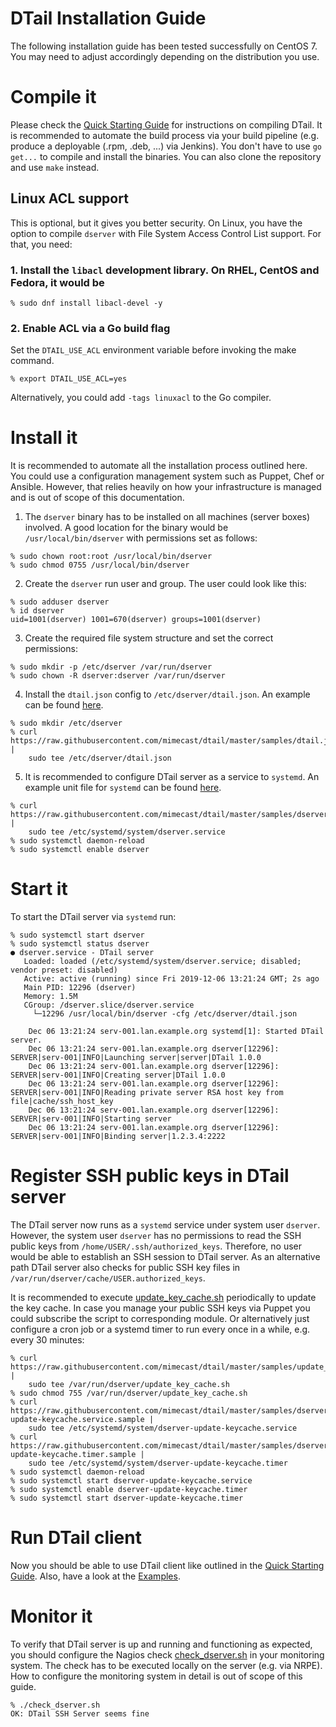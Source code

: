 DTail Installation Guide
========================

The following installation guide has been tested successfully on CentOS 7. You may need to adjust accordingly depending on the distribution you use.

# Compile it

Please check the [Quick Starting Guide](quickstart.md) for instructions on compiling DTail. It is recommended to automate the build process via your build pipeline (e.g. produce a deployable (.rpm, .deb, ...) via Jenkins). You don't have to use ``go get...`` to compile and install the binaries. You can also clone the repository and use ``make`` instead.

## Linux ACL support

This is optional, but it gives you better security. On Linux, you have the option to compile `dserver` with File System Access Control List support. For that, you need:

### 1. Install the `libacl` development library. On RHEL, CentOS and Fedora, it would be

```console
% sudo dnf install libacl-devel -y
```

### 2. Enable ACL via a Go build flag

Set the `DTAIL_USE_ACL` environment variable before invoking the make command.

```console
% export DTAIL_USE_ACL=yes
```

Alternatively, you could add `-tags linuxacl` to the Go compiler. 

# Install it

It is recommended to automate all the installation process outlined here. You could use a configuration management system such as Puppet, Chef or Ansible. However, that relies heavily on how your infrastructure is managed and is out of scope of this documentation.

1. The ``dserver`` binary has to be installed on all machines (server boxes) involved. A good location for the binary would be ``/usr/local/bin/dserver`` with permissions set as follows:

```console
% sudo chown root:root /usr/local/bin/dserver
% sudo chmod 0755 /usr/local/bin/dserver
```

2. Create the ``dserver`` run user and group. The user could look like this:

```console
% sudo adduser dserver
% id dserver
uid=1001(dserver) 1001=670(dserver) groups=1001(dserver)
```

3. Create the required file system structure and set the correct permissions:

```console
% sudo mkdir -p /etc/dserver /var/run/dserver
% sudo chown -R dserver:dserver /var/run/dserver
```

4. Install the ``dtail.json`` config to ``/etc/dserver/dtail.json``. An example can be found [here](../samples/dtail.json.sample).

```console
% sudo mkdir /etc/dserver
% curl https://raw.githubusercontent.com/mimecast/dtail/master/samples/dtail.json.sample |
    sudo tee /etc/dserver/dtail.json
```

5. It is recommended to configure DTail server as a service to ``systemd``. An example unit file for ``systemd`` can be found [here](../samples/dserver.service.sample).

```console
% curl https://raw.githubusercontent.com/mimecast/dtail/master/samples/dserver.service.sample |
    sudo tee /etc/systemd/system/dserver.service
% sudo systemctl daemon-reload
% sudo systemctl enable dserver
```

# Start it

To start the DTail server via ``systemd`` run:

```console
% sudo systemctl start dserver
% sudo systemctl status dserver
● dserver.service - DTail server
   Loaded: loaded (/etc/systemd/system/dserver.service; disabled; vendor preset: disabled)
   Active: active (running) since Fri 2019-12-06 13:21:24 GMT; 2s ago
   Main PID: 12296 (dserver)
   Memory: 1.5M
   CGroup: /dserver.slice/dserver.service
     └─12296 /usr/local/bin/dserver -cfg /etc/dserver/dtail.json

    Dec 06 13:21:24 serv-001.lan.example.org systemd[1]: Started DTail server.
    Dec 06 13:21:24 serv-001.lan.example.org dserver[12296]: SERVER|serv-001|INFO|Launching server|server|DTail 1.0.0
    Dec 06 13:21:24 serv-001.lan.example.org dserver[12296]: SERVER|serv-001|INFO|Creating server|DTail 1.0.0
    Dec 06 13:21:24 serv-001.lan.example.org dserver[12296]: SERVER|serv-001|INFO|Reading private server RSA host key from file|cache/ssh_host_key
    Dec 06 13:21:24 serv-001.lan.example.org dserver[12296]: SERVER|serv-001|INFO|Starting server
    Dec 06 13:21:24 serv-001.lan.example.org dserver[12296]: SERVER|serv-001|INFO|Binding server|1.2.3.4:2222
```

# Register SSH public keys in DTail server

The DTail server now runs as a ``systemd`` service under system user ``dserver``. However, the system user ``dserver`` has no permissions to read the SSH public keys from ``/home/USER/.ssh/authorized_keys``. Therefore, no user would be able to establish an SSH session to DTail server. As an alternative path DTail server also checks for public SSH key files in ``/var/run/dserver/cache/USER.authorized_keys``.

It is recommended to execute [update_key_cache.sh](../samples/update_key_cache.sh.sample) periodically to update the key cache. In case you manage your public SSH keys via Puppet you could subscribe the script to corresponding module. Or alternatively just configure a cron job or a systemd timer to run every once in a while, e.g. every 30 minutes:

```console
% curl https://raw.githubusercontent.com/mimecast/dtail/master/samples/update_key_cache.sh.sample |
    sudo tee /var/run/dserver/update_key_cache.sh
% sudo chmod 755 /var/run/dserver/update_key_cache.sh
% curl https://raw.githubusercontent.com/mimecast/dtail/master/samples/dserver-update-keycache.service.sample |
    sudo tee /etc/systemd/system/dserver-update-keycache.service
% curl https://raw.githubusercontent.com/mimecast/dtail/master/samples/dserver-update-keycache.timer.sample |
    sudo tee /etc/systemd/system/dserver-update-keycache.timer
% sudo systemctl daemon-reload
% sudo systemctl start dserver-update-keycache.service
% sudo systemctl enable dserver-update-keycache.timer
% sudo systemctl start dserver-update-keycache.timer
```

# Run DTail client

Now you should be able to use DTail client like outlined in the [Quick Starting Guide](quickstart.md). Also, have a look at the [Examples](examples.md).

# Monitor it

To verify that DTail server is up and running and functioning as expected, you should configure the Nagios check [check_dserver.sh](../samples/check_dserver.sh.sample) in your monitoring system. The check has to be executed locally on the server (e.g. via NRPE). How to configure the monitoring system in detail is out of scope of this guide.

```console
% ./check_dserver.sh
OK: DTail SSH Server seems fine
```

